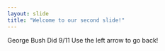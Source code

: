 ```yaml
---
layout: slide
title: "Welcome to our second slide!"
---
```

George Bush Did 9/11
Use the left arrow to go back!
